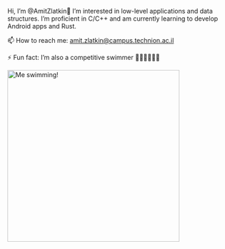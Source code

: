 Hi, I’m @AmitZlatkin👋
I’m interested in low-level applications and data structures.
I’m proficient in C/C++ and am currently learning to develop Android apps and Rust.

📫 How to reach me: amit.zlatkin@campus.technion.ac.il

⚡ Fun fact: I’m also a competitive swimmer 🏊‍♂️🏊‍♂️🏊‍♂️

<img src="https://github.com/AmitZlatkin/AmitZlatkin/assets/149369767/732db74d-4897-4ddf-aa9f-f53420e9dc7f" alt="Me swimming!" width="385px">

<!---
AmitZlatkin/AmitZlatkin is a ✨ special ✨ repository because its `README.md` (this file) appears on your GitHub profile.
You can click the Preview link to take a look at your changes.
--->
